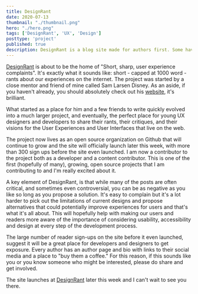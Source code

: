 ```yaml
---
title: DesignRant
date: 2020-07-13
thumbnail: "./thumbnail.png"
hero: "./hero.png"
tags: ['DesignRant', 'UX', 'Design']
posttype: 'project'
published: true
description: DesignRant is a blog site made for authors first. Some have called it the new home for short, sharp, user experience complaints for developers and designers alike.
---
```


[DesignRant](https://designrant.app) is about to be the home of "Short, sharp, user experience complaints". It's exactly what it sounds like: short - capped at 1000 word - rants about our experiences on the internet. The project was started by a close mentor and friend of mine called Sam Larsen Disney. As an aside, if you haven't already, you should absolutely check out his [website](https://sld.codes), it's brilliant.

What started as a place for him and a few friends to write quickly evolved into a much larger project, and eventually, the perfect place for young UX designers and developers to share their rants, their critiques, and their visions for the User Experiences and User Interfaces that live on the web.

The project now lives as an open source organization on Github that will continue to grow and the site will officially launch later this week, with more than 300 sign ups before the site even launched. I am now a contributor to the project both as a developer and a content contributor. This is one of the first (hopefully of many), growing, open source projects that I am contributing to and I'm really excited about it.

A key element of DesignRant, is that while many of the posts are often critical, and sometimes even controversial, you can be as negative as you like so long as you propose a solution. It's easy to complain but it's a lot harder to pick out the limitations of current designs and propose alternatives that could potentially improve experiences for users and that's what it's all about. This will hopefully help with making our users and readers more aware of the importance of considering usability, accessibility and design at every step of the development process.

The large number of reader sign-ups on the site before it even launched, suggest it will be a great place for developers and designers to get exposure. Every author has an author page and bio with links to their social media and a place to "buy them a coffee." For this reason, if this sounds like you or you know someone who might be interested, please do share and get involved.

The site launches at [DesignRant](https://designrant.app) later this week and I can't wait to see you there.
